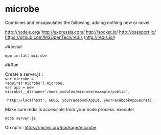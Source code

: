 microbe
=======

Combines and encapsulates the following, adding nothing new or novel:

http://nodejs.org/
http://expressjs.com/
http://socket.io/
http://passport.io/
https://github.com/MSOpenTech/redis (http://redis.io/)


##Install

<code>npm install microbe</code>

##Run

Create a server.js :
<code>
<br>var microbe = require('microbe').microbe;
<br>var app = new microbe(__dirname+'/node_modules/microbe/example/public', 
<br>'http://localhost', 6666, yourFacebookAppId, yourFacebookAppSecret);
</code>

Make sure redis is accessible from your node process. execute:

<code>node server.js</code>

On npm : https://npmjs.org/package/microbe 
